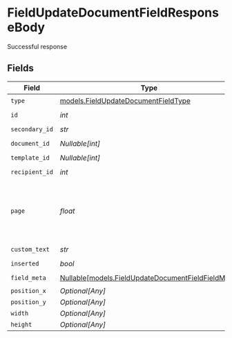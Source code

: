 # FieldUpdateDocumentFieldResponseBody

Successful response


## Fields

| Field                                                                                                | Type                                                                                                 | Required                                                                                             | Description                                                                                          |
| ---------------------------------------------------------------------------------------------------- | ---------------------------------------------------------------------------------------------------- | ---------------------------------------------------------------------------------------------------- | ---------------------------------------------------------------------------------------------------- |
| `type`                                                                                               | [models.FieldUpdateDocumentFieldType](../models/fieldupdatedocumentfieldtype.md)                     | :heavy_check_mark:                                                                                   | N/A                                                                                                  |
| `id`                                                                                                 | *int*                                                                                                | :heavy_check_mark:                                                                                   | N/A                                                                                                  |
| `secondary_id`                                                                                       | *str*                                                                                                | :heavy_check_mark:                                                                                   | N/A                                                                                                  |
| `document_id`                                                                                        | *Nullable[int]*                                                                                      | :heavy_check_mark:                                                                                   | N/A                                                                                                  |
| `template_id`                                                                                        | *Nullable[int]*                                                                                      | :heavy_check_mark:                                                                                   | N/A                                                                                                  |
| `recipient_id`                                                                                       | *int*                                                                                                | :heavy_check_mark:                                                                                   | N/A                                                                                                  |
| `page`                                                                                               | *float*                                                                                              | :heavy_check_mark:                                                                                   | The page number of the field on the document. Starts from 1.                                         |
| `custom_text`                                                                                        | *str*                                                                                                | :heavy_check_mark:                                                                                   | N/A                                                                                                  |
| `inserted`                                                                                           | *bool*                                                                                               | :heavy_check_mark:                                                                                   | N/A                                                                                                  |
| `field_meta`                                                                                         | [Nullable[models.FieldUpdateDocumentFieldFieldMeta]](../models/fieldupdatedocumentfieldfieldmeta.md) | :heavy_check_mark:                                                                                   | N/A                                                                                                  |
| `position_x`                                                                                         | *Optional[Any]*                                                                                      | :heavy_minus_sign:                                                                                   | N/A                                                                                                  |
| `position_y`                                                                                         | *Optional[Any]*                                                                                      | :heavy_minus_sign:                                                                                   | N/A                                                                                                  |
| `width`                                                                                              | *Optional[Any]*                                                                                      | :heavy_minus_sign:                                                                                   | N/A                                                                                                  |
| `height`                                                                                             | *Optional[Any]*                                                                                      | :heavy_minus_sign:                                                                                   | N/A                                                                                                  |